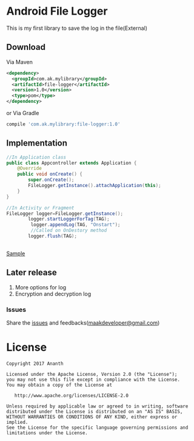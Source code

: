 # Android File Logger

This is my first library to save the log in the file(External)

Download
--------
Via Maven
```xml
<dependency>
  <groupId>com.ak.mylibrary</groupId>
  <artifactId>file-logger</artifactId>
  <version>1.0</version>
  <type>pom</type>
</dependency>
```
or Via Gradle
```groovy
compile 'com.ak.mylibrary:file-logger:1.0'
```

Implementation
--------------

```java
//In Application class
public class Appcontroller extends Application {
    @Override
    public void onCreate() {
        super.onCreate();
        FileLogger.getInstance().attachApplication(this);
    }
}

//In Activity or Fragment
FileLogger logger=FileLogger.getInstance();
        logger.startLoggerForTag(TAG);
         logger.appendLog(TAG, "Onstart");
         //Called on OnDestory method
        logger.flush(TAG);
        
```
[Sample](https://github.com/ananthDev/FileLogger/tree/master/app/src/main/java/com/ak/filelogger)

Later release
-------------
1. More options for log 
2. Encryption and decryption log 

### Issues
Share the [issues](https://github.com/ananthDev/FileLogger/issues) and feedbacks(maakdeveloper@gmail.com) 

License
=======

    Copyright 2017 Ananth

    Licensed under the Apache License, Version 2.0 (the "License");
    you may not use this file except in compliance with the License.
    You may obtain a copy of the License at

       http://www.apache.org/licenses/LICENSE-2.0

    Unless required by applicable law or agreed to in writing, software
    distributed under the License is distributed on an "AS IS" BASIS,
    WITHOUT WARRANTIES OR CONDITIONS OF ANY KIND, either express or implied.
    See the License for the specific language governing permissions and
    limitations under the License.
    
